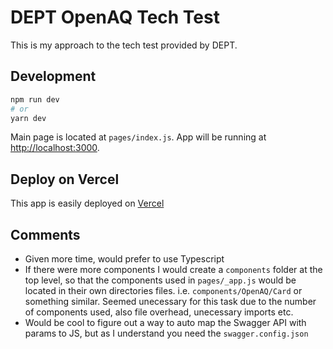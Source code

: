 # DEPT OpenAQ Tech Test

This is my approach to the tech test provided by DEPT.

## Development
```bash
npm run dev
# or
yarn dev
```
Main page is located at `pages/index.js`.
App will be running at [http://localhost:3000](http://localhost:3000).



## Deploy on Vercel
This app is easily deployed on [Vercel](https://vercel.com/new?utm_medium=default-template&filter=next.js&utm_source=create-next-app&utm_campaign=create-next-app-readme)

## Comments

- Given more time, would prefer to use Typescript
- If there were more components I would create a `components` folder at the top level, so that the components used in `pages/_app.js` would be located in their own directories files. i.e. `components/OpenAQ/Card` or something similar. Seemed unecessary for this task due to the number of components used, also file overhead, unecessary imports etc.
- Would be cool to figure out a way to auto map the Swagger API with params to JS, but as I understand you need the `swagger.config.json`